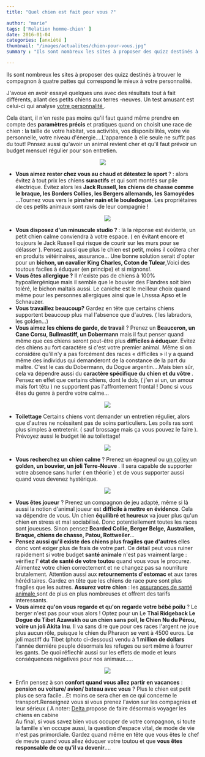 ```yaml
---
title: "Quel chien est fait pour vous ?"

author: "marie"
tags: ['Relation homme-chien' ]
date: 2016-01-04
categories: [anxiété ]
thumbnail: "/images/actualites/chien-pour-vous.jpg"
summary : "Ils sont nombreux les sites à proposer des quizz destinés à trouver le compagnon à quatre pattes qui correspond le  mieux à votre personnalité. "

---
```


Ils sont nombreux les sites à proposer des quizz destinés à trouver le compagnon à quatre pattes qui correspond le  mieux à votre personnalité.

J'avoue en avoir essayé quelques uns avec des résultats tout à fait différents, allant des petits chiens aux terres -neuves. Un test amusant est celui-ci qui analyse  <a href="http://chien.ouest-atlantis.com/question-personnalite.php" target="_blank"> votre personnalité </a>.


Cela étant, il n'en reste pas moins qu'il faut quand même prendre en compte des **paramètres précis** et pratiques quand on choisit une race de chien : la taille de votre habitat, vos activités, vos disponibilités, votre vie personnelle, votre niveau d'énergie....L'apparence à elle seule ne suffit pas du tout! Pnnsez aussi qu'avoir un animal revient cher et qu'il faut prévoir un budget mensuel régulier pour son entretien.

<p align="center"><img src= "/images/actualites/chien-pour-vous.jpg"></p>



<ul> <li> <b> Vous aimez rester chez vous au chaud et détestez le sport </b> ? : alors évitez à tout prix les chiens <b>suractifs</b> et qui sont montés sur pile électrique. Évitez alors les <b>Jack Russell, les chiens de chasse comme le braque, les Borders Collies, les Bergers allemands, les Samoyédes </b>...Tournez vous vers le <b>pinsher nain et le bouledogue</b>. Les propriétaires de ces petits animaux sont ravis de leur compagnie ! </li>

<p align="center"><img src= "/images/actualites/chien-interieur.jpg"></p>

<li> <b> Vous disposez d'un minuscule studio ? </b> : là la réponse est évidente, un petit chien calme conviendra à votre espace. ( en évitant encore et toujours le Jack Russell qui risque de courir sur les murs pour se délasser ). Pensez aussi que plus le chien est petit, moins il coûtera cher en produits vétérinaires, assurance...
Une bonne solution serait d'opter pour un <b>bichon, un cavalier King Charles, Coton de Tulear</b>,Voici des toutous faciles à éduquer (en principe) et si mignons!.</li>


<li><b> Vous êtes allergique  ?</b> Il n'existe pas de chiens à 100% hypoallergénique mais il semble que le bouvier des Flandres soit bien toléré, le bichon maltais aussi. Le caniche est le meilleur choix quand même pour les personnes allergiques ainsi que le Lhsssa Apso et le Schnauzer.</li>

<li> <b> Vous travaillez beaucoup?</b> Gardez en tête que certains chiens supportent beaucoup plus mal l'absence que d'autres. ( les labradors, les golden...)</li>


<li> <b> Vous aimez les chiens de garde, de travail</b> ? Prenez un <b> Beauceron, un Cane Corsu, Bullmastiff, un Dobermann</b> mais il faut penser quand même que ces chiens seront peut-être plus <b>difficiles à éduquer</b>. Evitez des chiens au fort caractére si c'est votre premier animal.
Même si on considére qu'il n'y a pas forcément des races « difficiles » il y a quand même des individus qui demanderont de la constance de la part du maître. C'est le cas du Dobermann, du Dogue argentin....Mais bien sûr, cela va dépendre aussi du <b>caractère spécifique du chien et du vôtre </b>.
Pensez en effet que certains chiens, dont le dob, ( j'en ai un, un amour mais fort têtu )  ne supportent pas l'affrontement frontal ! Donc si vous êtes du genre à perdre votre calme...</li>

 <p align="center"><img src= "/images/actualites/dob.jpg"></p>

 <li><b> Toilettage</b> Certains chiens vont demander un entretien régulier, alors que d'autres ne ncéssitent pas de soins particuliers. Les poils ras sont plus simples à entretenir. ( sauf brossage mais ça vous pouvez le faire ). Prévoyez aussi le budget lié au toilettage! </li>

 <p align="center"><img src="/images/actualites/beforeafter3.jpg"class="img-responsive"></p>

 <li><b>Vous recherchez un chien calme</b> ? Prenez un épagneul ou <a href=" http://ouafmag.com/races-de-chiens-calmes/" target="_blank"> un colley </a> un <b> golden, un  bouvier, un joli Terre-Neuve </b>. Il sera capable de supporter votre absence sans hurler ( en théorie ) et de vous supporter aussi quand vous devenez hystérique.</li>

 <p align="center"><img src= "/images/actualites/chien-calme.jpg"></p>

 <li><b> Vous êtes joueur</b> ? Prenez un compagnon de jeu adapté, même si là aussi la notion d'animal joueur est <b>difficile à mettre en évidence</b>. Cela va dépendre de vous.
 Un chien <b> équilibré et heureux</b> va jouer plus qu'un chien en stress et mal sociabilisé. Donc potentiellement toutes les races sont joueuses. Sinon pensez <b>Bearded Collie, Berger Belge, Australien, Braque, chiens de chasse, Patou, Rottweiler</b>...</li>

 <li> <b> Pensez aussi qu'il existe des chiens plus fragiles que d'autres </b> elles donc vont exiger plus de frais de votre part. Ce détail peut vous ruiner rapidement si votre budget <b>santé animale</b> n'est pas vraiment large : vérifiez l'<b> état de santé de votre toutou</b> quand vous vous le procurez.
 Alimentez votre chien correctement et ne changez pas sa nourriture brutalement. Attention aussi aux <b>retournements d'estomac</b> et aux tares héréditaires. Gardez en tête que les chiens de race pure sont plus fragiles que les autres.
 <b> Assurez votre chien</b> : les <a href="http://comparateur-assurances-animaux.fr/se.php" target="_blank"> assurances de santé animale </a> sont de plus en plus nombreuses et offrent des tarifs interessants. </li>

 <li> <b> Vous aimez qu'on vous regarde et qu'on regarde votre bébé poilu</b> ? Le berger n'est pas pour vous alors ! Optez pour un Le <b> Thaï Ridgeback Le Dogue du Tibet Azawakh ou un chien sans poil, le Chien Nu du Pérou, voire un joli Akita Inu</b>.
Il va sans dire que pour ces races l'argent ne joue plus aucun rôle, puisque le chien du Pharaon se vent à 4500 euros. Le joli mastiff du Tibet (photo ci-dessous) vendu à  <b>1 million de dollars</b> l'année derniére peuple désormais les refuges ou sert même à fourrer les gants. De quoi réflechir aussi sur les effets de mode et leurs conséquences négatives pour nos animaux.....</li>

 <p align="center"><img src= "/images/actualites/mastiff.jpg"></p>

 <li>Enfin pensez à son <b>confort quand vous allez partir en vacances</b> : <b>pension ou voiture/ avion/ bateau avec vous</b> ? Plus le chien est petit plus ce sera facile...Et moins ce sera cher en ce qui concerne le transport.Renseignez vous si vous prenez l'avion sur les compagnies et leur sérieux ( A noter: <a href="http://www.ecoledeschiens.com/blog/24-les-chiens-ne-voyageront-plus-en-soute-dans-les-avions.html"target="_blank"> Delta </a> propose de faire désormais voyager les chiens en cabine  </li>
 Au final, si vous savez bien vous occuper de votre compagnon, si toute la famille s'en occupe aussi, la question d'espace vital, de mode de vie n'est pas primordiale. Gardez quand même en tête que vous êtes le chef de meute quand vous allez éduquer votre toutou et que <b>vous êtes responsable de ce qu'il va devenir</b>....









